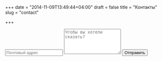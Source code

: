 +++
date = "2014-11-09T13:49:44+04:00"
draft = false
title = "Контакты"
slug = "contact"

+++

<div class="py2">
  <form action="//formspree.io/your@email.address" method="POST" class="form-stacked form-light">
    <input type="text" name="email" class="input mobile-block" placeholder="Почтовый адрес">
    <textarea type="text" name="content" class="input mobile-block" rows="5" placeholder="Чтобы вы хотели сказать?"></textarea>
    <input type="submit" class="button button-blue button-big mobile-block" value="Отправить">
  </form>
</div>
